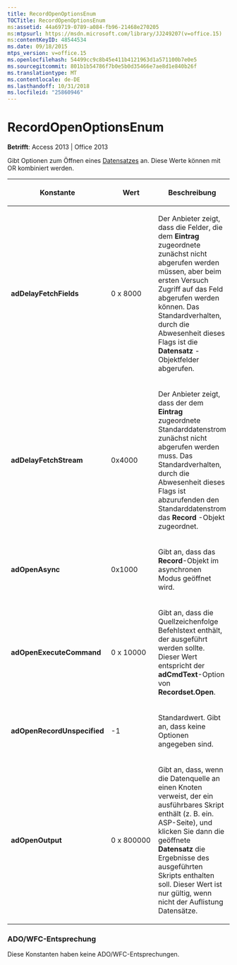 ```yaml
---
title: RecordOpenOptionsEnum
TOCTitle: RecordOpenOptionsEnum
ms:assetid: 44a69719-0789-a084-fb96-21468e270205
ms:mtpsurl: https://msdn.microsoft.com/library/JJ249207(v=office.15)
ms:contentKeyID: 48544534
ms.date: 09/18/2015
mtps_version: v=office.15
ms.openlocfilehash: 54499cc9c8b45e411b4121963d1a571100b7e0e5
ms.sourcegitcommit: 801b1b54786f7b0e5b0d35466e7ae8d1e840b26f
ms.translationtype: MT
ms.contentlocale: de-DE
ms.lasthandoff: 10/31/2018
ms.locfileid: "25860946"
---
```

# <a name="recordopenoptionsenum"></a>RecordOpenOptionsEnum


**Betrifft**: Access 2013 | Office 2013

Gibt Optionen zum Öffnen eines [Datensatzes](record-object-ado.md) an. Diese Werte können mit OR kombiniert werden.

<table>
<colgroup>
<col style="width: 33%" />
<col style="width: 33%" />
<col style="width: 33%" />
</colgroup>
<thead>
<tr class="header">
<th><p>Konstante</p></th>
<th><p>Wert</p></th>
<th><p>Beschreibung</p></th>
</tr>
</thead>
<tbody>
<tr class="odd">
<td><p><strong>adDelayFetchFields</strong></p></td>
<td><p>0 x 8000</p></td>
<td><p>Der Anbieter zeigt, dass die Felder, die dem <strong>Eintrag</strong> zugeordnete zunächst nicht abgerufen werden müssen, aber beim ersten Versuch Zugriff auf das Feld abgerufen werden können. Das Standardverhalten, durch die Abwesenheit dieses Flags ist die <strong>Datensatz</strong> -Objektfelder abgerufen.</p></td>
</tr>
<tr class="even">
<td><p><strong>adDelayFetchStream</strong></p></td>
<td><p>0x4000</p></td>
<td><p>Der Anbieter zeigt, dass der dem <strong>Eintrag</strong> zugeordnete Standarddatenstrom zunächst nicht abgerufen werden muss. Das Standardverhalten, durch die Abwesenheit dieses Flags ist abzurufenden den Standarddatenstrom das <strong>Record</strong> -Objekt zugeordnet.</p></td>
</tr>
<tr class="odd">
<td><p><strong>adOpenAsync</strong></p></td>
<td><p>0x1000</p></td>
<td><p>Gibt an, dass das <strong>Record</strong>-Objekt im asynchronen Modus geöffnet wird.</p></td>
</tr>
<tr class="even">
<td><p><strong>adOpenExecuteCommand</strong></p></td>
<td><p>0 x 10000</p></td>
<td><p>Gibt an, dass die Quellzeichenfolge Befehlstext enthält, der ausgeführt werden sollte. Dieser Wert entspricht der <strong>adCmdText</strong>-Option von <strong>Recordset.Open</strong>.</p></td>
</tr>
<tr class="odd">
<td><p><strong>adOpenRecordUnspecified</strong></p></td>
<td><p>-1</p></td>
<td><p>Standardwert. Gibt an, dass keine Optionen angegeben sind.</p></td>
</tr>
<tr class="even">
<td><p><strong>adOpenOutput</strong></p></td>
<td><p>0 x 800000</p></td>
<td><p>Gibt an, dass, wenn die Datenquelle an einen Knoten verweist, der ein ausführbares Skript enthält (z. B. ein. ASP-Seite), und klicken Sie dann die geöffnete <strong>Datensatz</strong> die Ergebnisse des ausgeführten Skripts enthalten soll. Dieser Wert ist nur gültig, wenn nicht der Auflistung Datensätze.</p></td>
</tr>
</tbody>
</table>


### <a name="adowfc-equivalent"></a>ADO/WFC-Entsprechung

Diese Konstanten haben keine ADO/WFC-Entsprechungen.

